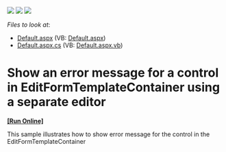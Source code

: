 <!-- default badges list -->
![](https://img.shields.io/endpoint?url=https://codecentral.devexpress.com/api/v1/VersionRange/128532245/13.1.4%2B)
[![](https://img.shields.io/badge/Open_in_DevExpress_Support_Center-FF7200?style=flat-square&logo=DevExpress&logoColor=white)](https://supportcenter.devexpress.com/ticket/details/E1091)
[![](https://img.shields.io/badge/📖_How_to_use_DevExpress_Examples-e9f6fc?style=flat-square)](https://docs.devexpress.com/GeneralInformation/403183)
<!-- default badges end -->
<!-- default file list -->
*Files to look at*:

* [Default.aspx](./CS/AdSelection/Default.aspx) (VB: [Default.aspx](./VB/AdSelection/Default.aspx))
* [Default.aspx.cs](./CS/AdSelection/Default.aspx.cs) (VB: [Default.aspx.vb](./VB/AdSelection/Default.aspx.vb))
<!-- default file list end -->
# Show an error message for a control in EditFormTemplateContainer using a separate editor
<!-- run online -->
**[[Run Online]](https://codecentral.devexpress.com/e1091/)**
<!-- run online end -->


<p>This sample illustrates how to show error message for the control in the EditFormTemplateContainer</p>

<br/>


